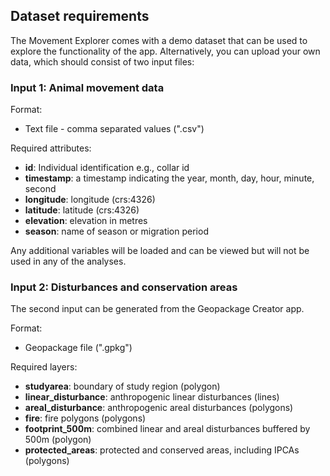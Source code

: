 ## Dataset requirements

The Movement Explorer comes with a demo dataset that can be used to explore the functionality of the app. Alternatively, you can upload your own data, which should consist of two input files:

### Input 1: Animal movement data

Format:
- Text file - comma separated values (".csv")

Required attributes:
- **id**: Individual identification e.g., collar id
- **timestamp**: a timestamp indicating the year, month, day, hour, minute, second
- **longitude**: longitude (crs:4326)
- **latitude**: latitude (crs:4326)
- **elevation**: elevation in metres
- **season**: name of season or migration period

Any additional variables will be loaded and can be viewed but will not be used in any of the analyses. 

### Input 2: Disturbances and conservation areas

The second input can be generated from the Geopackage Creator app.

Format: 
- Geopackage file (".gpkg")

Required layers:

- **studyarea**: boundary of study region (polygon)
- **linear_disturbance**: anthropogenic linear disturbances (lines)
- **areal_disturbance**: anthropogenic areal disturbances (polygons)
- **fire**: fire polygons (polygons)
- **footprint_500m**: combined linear and areal disturbances buffered by 500m (polygon)
- **protected_areas**: protected and conserved areas, including IPCAs (polygons)
